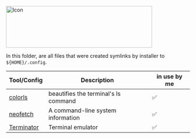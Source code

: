 <img alt="Icon" src="https://dotfiles.github.io/images/dotfiles-logo.png?raw=true" align="middle" height="114" width="400">

In this folder, are all files that were created symlinks by installer to `${HOME}/.config`.

|Tool/Config   	|Description   	|in use by me   	|
|---	          |---	          |---	            |
|[colorls](https://github.com/athityakumar/colorls)   	            |beautifies the terminal's ls command  |:white_check_mark:   	                  |
|[neofetch](https://github.com/dylanaraps/neofetch)   	            |A command-line system information   	 |:white_check_mark:   	                  |
|[Terminator](https://terminator-gtk3.readthedocs.io/en/latest/#)   |Terminal emulator   	                 |:white_check_mark:   	                  |
